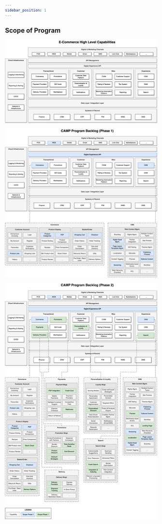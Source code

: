 ```yaml
---
sidebar_position: 1
---
```


## Scope of Program

![CAMP-high-level-architecture.png](assets/CAMP-high-level-architecture.png)

![CAMP-program-phase-1-backlog.png](assets/CAMP-program-phase-1-backlog.png)

![CAMP-program-phase-2-backlog.png](assets/CAMP-program-phase-2-backlog.png)